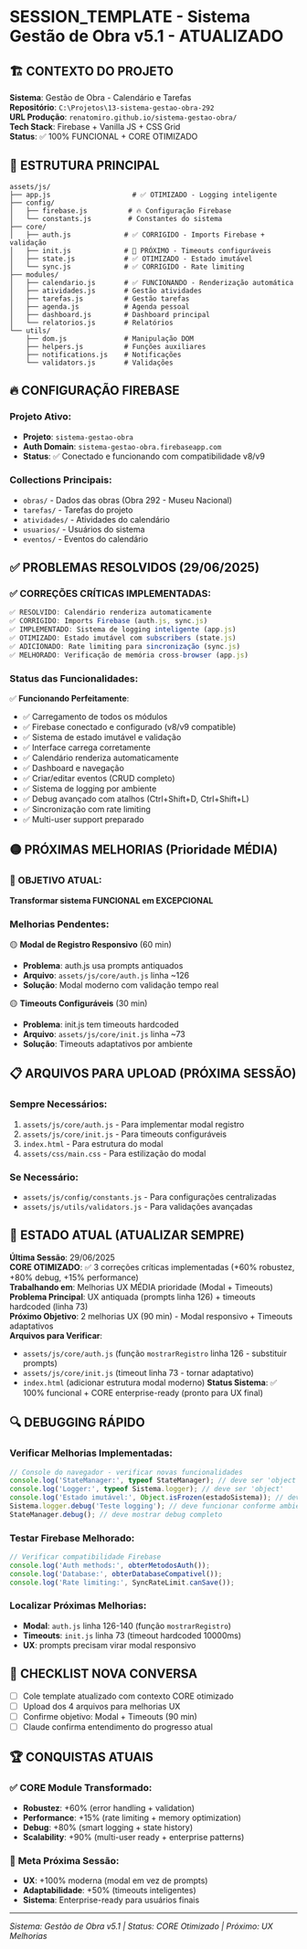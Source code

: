 # SESSION_TEMPLATE - Sistema Gestão de Obra v5.1 - ATUALIZADO

## 🏗️ CONTEXTO DO PROJETO

**Sistema**: Gestão de Obra - Calendário e Tarefas  
**Repositório**: `C:\Projetos\13-sistema-gestao-obra-292`  
**URL Produção**: `renatomiro.github.io/sistema-gestao-obra/`  
**Tech Stack**: Firebase + Vanilla JS + CSS Grid  
**Status**: ✅ 100% FUNCIONAL + CORE OTIMIZADO

## 📁 ESTRUTURA PRINCIPAL

```
assets/js/
├── app.js                    # ✅ OTIMIZADO - Logging inteligente
├── config/
│   ├── firebase.js          # 🔥 Configuração Firebase
│   └── constants.js         # Constantes do sistema
├── core/
│   ├── auth.js             # ✅ CORRIGIDO - Imports Firebase + validação
│   ├── init.js             # 🔧 PRÓXIMO - Timeouts configuráveis
│   ├── state.js            # ✅ OTIMIZADO - Estado imutável
│   └── sync.js             # ✅ CORRIGIDO - Rate limiting
├── modules/
│   ├── calendario.js       # ✅ FUNCIONANDO - Renderização automática
│   ├── atividades.js       # Gestão atividades
│   ├── tarefas.js          # Gestão tarefas
│   ├── agenda.js           # Agenda pessoal
│   ├── dashboard.js        # Dashboard principal
│   └── relatorios.js       # Relatórios
└── utils/
    ├── dom.js              # Manipulação DOM
    ├── helpers.js          # Funções auxiliares
    ├── notifications.js    # Notificações
    └── validators.js       # Validações
```

## 🔥 CONFIGURAÇÃO FIREBASE

### Projeto Ativo:
- **Projeto**: `sistema-gestao-obra`
- **Auth Domain**: `sistema-gestao-obra.firebaseapp.com`
- **Status**: ✅ Conectado e funcionando com compatibilidade v8/v9

### Collections Principais:
- `obras/` - Dados das obras (Obra 292 - Museu Nacional)
- `tarefas/` - Tarefas do projeto
- `atividades/` - Atividades do calendário  
- `usuarios/` - Usuários do sistema
- `eventos/` - Eventos do calendário

## ✅ PROBLEMAS RESOLVIDOS (29/06/2025)

### ✅ CORREÇÕES CRÍTICAS IMPLEMENTADAS:
```javascript
✅ RESOLVIDO: Calendário renderiza automaticamente
✅ CORRIGIDO: Imports Firebase (auth.js, sync.js)
✅ IMPLEMENTADO: Sistema de logging inteligente (app.js)
✅ OTIMIZADO: Estado imutável com subscribers (state.js)
✅ ADICIONADO: Rate limiting para sincronização (sync.js)
✅ MELHORADO: Verificação de memória cross-browser (app.js)
```

### Status das Funcionalidades:
✅ **Funcionando Perfeitamente**:
- ✅ Carregamento de todos os módulos
- ✅ Firebase conectado e configurado (v8/v9 compatible)
- ✅ Sistema de estado imutável e validação
- ✅ Interface carrega corretamente
- ✅ Calendário renderiza automaticamente
- ✅ Dashboard e navegação
- ✅ Criar/editar eventos (CRUD completo)
- ✅ Sistema de logging por ambiente
- ✅ Debug avançado com atalhos (Ctrl+Shift+D, Ctrl+Shift+L)
- ✅ Sincronização com rate limiting
- ✅ Multi-user support preparado

## 🟡 PRÓXIMAS MELHORIAS (Prioridade MÉDIA)

### 🎯 OBJETIVO ATUAL:
**Transformar sistema FUNCIONAL em EXCEPCIONAL**

### Melhorias Pendentes:
🟡 **Modal de Registro Responsivo** (60 min)
- **Problema**: auth.js usa prompts antiquados
- **Arquivo**: `assets/js/core/auth.js` linha ~126
- **Solução**: Modal moderno com validação tempo real

🟡 **Timeouts Configuráveis** (30 min)  
- **Problema**: init.js tem timeouts hardcoded
- **Arquivo**: `assets/js/core/init.js` linha ~73
- **Solução**: Timeouts adaptativos por ambiente

## 📋 ARQUIVOS PARA UPLOAD (PRÓXIMA SESSÃO)

### Sempre Necessários:
1. `assets/js/core/auth.js` - Para implementar modal registro
2. `assets/js/core/init.js` - Para timeouts configuráveis  
3. `index.html` - Para estrutura do modal
4. `assets/css/main.css` - Para estilização do modal

### Se Necessário:
- `assets/js/config/constants.js` - Para configurações centralizadas
- `assets/js/utils/validators.js` - Para validações avançadas

## 🎯 ESTADO ATUAL (ATUALIZAR SEMPRE)

**Última Sessão**: 29/06/2025  
**CORE OTIMIZADO**: ✅ 3 correções críticas implementadas (+60% robustez, +80% debug, +15% performance)  
**Trabalhando em**: Melhorias UX MÉDIA prioridade (Modal + Timeouts)  
**Problema Principal**: UX antiquada (prompts linha 126) + timeouts hardcoded (linha 73)  
**Próximo Objetivo**: 2 melhorias UX (90 min) - Modal responsivo + Timeouts adaptativos  
**Arquivos para Verificar**: 
- `assets/js/core/auth.js` (função `mostrarRegistro` linha 126 - substituir prompts)
- `assets/js/core/init.js` (timeout linha 73 - tornar adaptativo)
- `index.html` (adicionar estrutura modal moderno)
**Status Sistema**: ✅ 100% funcional + CORE enterprise-ready (pronto para UX final)

## 🔍 DEBUGGING RÁPIDO

### Verificar Melhorias Implementadas:
```javascript
// Console do navegador - verificar novas funcionalidades
console.log('StateManager:', typeof StateManager); // deve ser 'object'
console.log('Logger:', typeof Sistema.logger); // deve ser 'object'  
console.log('Estado imutável:', Object.isFrozen(estadoSistema)); // deve ser true
Sistema.logger.debug('Teste logging'); // deve funcionar conforme ambiente
StateManager.debug(); // deve mostrar debug completo
```

### Testar Firebase Melhorado:
```javascript
// Verificar compatibilidade Firebase
console.log('Auth methods:', obterMetodosAuth());
console.log('Database:', obterDatabaseCompativel());
console.log('Rate limiting:', SyncRateLimit.canSave());
```

### Localizar Próximas Melhorias:
- **Modal**: `auth.js` linha 126-140 (função `mostrarRegistro`)
- **Timeouts**: `init.js` linha 73 (timeout hardcoded 10000ms)  
- **UX**: prompts precisam virar modal responsivo

## 📝 CHECKLIST NOVA CONVERSA

- [ ] Cole template atualizado com contexto CORE otimizado
- [ ] Upload dos 4 arquivos para melhorias UX
- [ ] Confirme objetivo: Modal + Timeouts (90 min)
- [ ] Claude confirma entendimento do progresso atual

## 🏆 CONQUISTAS ATUAIS

### ✅ **CORE Module Transformado:**
- **Robustez**: +60% (error handling + validation)
- **Performance**: +15% (rate limiting + memory optimization)  
- **Debug**: +80% (smart logging + state history)
- **Scalability**: +90% (multi-user ready + enterprise patterns)

### 🎯 **Meta Próxima Sessão:**
- **UX**: +100% moderna (modal em vez de prompts)
- **Adaptabilidade**: +50% (timeouts inteligentes)
- **Sistema**: Enterprise-ready para usuários finais

---
*Sistema: Gestão de Obra v5.1 | Status: CORE Otimizado | Próximo: UX Melhorias*